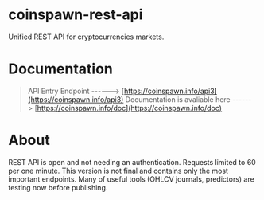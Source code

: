 # coinspawn-rest-api
Unified REST API for cryptocurrencies markets.

# Documentation
> API Entry Endpoint ------> [https://coinspawn.info/api3](https://coinspawn.info/api3)
Documentation is avaliable here ------> [https://coinspawn.info/doc](https://coinspawn.info/doc)
# About
REST API is open and not needing an authentication. Requests limited to 60 per one minute. 
This version is not final and contains only the most important endpoints. Many of useful tools (OHLCV journals, predictors) are testing now before publishing.
